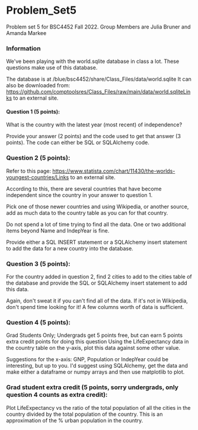 # Problem_Set5
Problem set 5 for BSC4452 Fall 2022. Group Members are Julia Bruner and Amanda Markee

### Information
We've been playing with the world.sqlite database in class a lot. These questions make use of this database.

The database is at /blue/bsc4452/share/Class_Files/data/world.sqlite
It can also be downloaded from: https://github.com/comptoolsres/Class_Files/raw/main/data/world.sqliteLinks to an external site.

#### Question 1 (5 points):
What is the country with the latest year (most recent) of independence?

Provide your answer (2 points) and the code used to get that answer (3 points).
The code can either be SQL or SQLAlchemy code.

### Question 2 (5 points):
Refer to this page: https://www.statista.com/chart/11430/the-worlds-youngest-countries/Links to an external site.

According to this, there are several countries that have become independent since the country in your answer to question 1.

Pick one of those newer countries and using Wikipedia, or another source, add as much data to the country table as you can for that country.

Do not spend a lot of time trying to find all the data. One or two additional items beyond Name and IndepYear is fine.

Provide either a SQL INSERT statement or a SQLAlchemy insert statement to add the data for a new country into the database.

### Question 3 (5 points):
For the country added in question 2, find 2 cities to add to the cities table of the database and provide the SQL or SQLAlchemy insert statement to add this data.

Again, don't sweat it if you can't find all of the data.
If it's not in Wikipedia, don't spend time looking for it!
A few columns worth of data is sufficient.

### Question 4 (5 points):
Grad Students Only; Undergrads get 5 points free, but can earn 5 points extra credit points for doing this question
Using the LifeExpectancy data in the country table on the y-axis, plot this data against some other value.

Suggestions for the x-axis: GNP, Population or IndepYear could be interesting, but up to you.
I'd suggest using SQLAlchemy, get the data and make either a dataframe or numpy arrays and then use matplotlib to plot.

### Grad student extra credit (5 points, sorry undergrads, only question 4 counts as extra credit):
Plot LifeExpectancy vs the ratio of the total population of all the cities in the country divided by the total population of the country. This is an approximation of the % urban population in the country.
